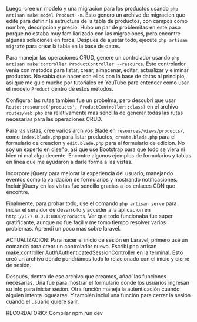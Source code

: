 
Luego, cree un modelo y una migracion para los productos usando `php artisan make:model Product -m`. Esto genero un archivo de migracion que edite para definir la estructura de la tabla de productos, con campos como nombre, descripcion y precio. Hubo un par de problemitas en este paso porque no estaba muy familiarizado con las migraciones, pero encontre algunas soluciones en foros. Despues de ajustar todo, ejecute `php artisan migrate` para crear la tabla en la base de datos.

Para manejar las operaciones CRUD, genere un controlador usando `php artisan make:controller ProductController --resource`. Este controlador venia con metodos para listar, crear, almacenar, editar, actualizar y eliminar productos. No sabia que hacer con ellos con la base de datos al principio, asi que me guie mucho por tutoriales en YouTube para entender como usar el modelo `Product` dentro de estos metodos.

Configurar las rutas tambien fue un probelma, pero descubri que usar `Route::resource('products', ProductController::class)` en el archivo `routes/web.php` era relativamente mas sencilla de generar todas las rutas necesarias para las operaciones CRUD.

Para las vistas, cree varios archivos Blade en `resources/views/products/`, como `index.blade.php` para listar productos, `create.blade.php` para el formulario de creacion y `edit.blade.php` para el formulario de edicion. No soy un experto en diseño, asi que use Bootstrap para que todo se viera ni bien ni mal algo decente. Encontre algunos ejemplos de formularios y tablas en linea que me ayudaron a darle forma a las vistas.

Incorpore jQuery para mejorar la experiencia del usuario, manejando eventos como la validacion de formularios y mostrando notificaciones. Incluir jQuery en las vistas fue sencillo gracias a los enlaces CDN que encontre.

Finalmente, para probar todo, use el comando `php artisan serve` para iniciar el servidor de desarrollo y acceder a la aplicacion en `http://127.0.0.1:8000/products`. Ver que todo funcionaba fue super gratificante, aunque no fue facil y me tomo tiempo resolver varios problemas. Aprendi un poco mas sobre laravel.

ACTUALIZACION:
Para hacer el inicio de sesión en Laravel, primero usé un comando para crear un controlador nuevo. Escribí php artisan make:controller Auth\\AuthenticatedSessionController en la terminal. Esto creó un archivo donde pondríamos todo lo relacionado con el inicio y cierre de sesión.

Después, dentro de ese archivo que creamos, añadí las funciones necesarias. Una fue para mostrar el formulario donde los usuarios ingresan su info para iniciar sesión. Otra función maneja la autenticación cuando alguien intenta loguearse. Y también incluí una función para cerrar la sesión cuando el usuario quiere salir.

RECORDATORIO:
Compilar npm run dev

